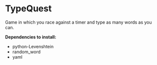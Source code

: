 # TypeQuest

Game in which you race against a timer and type as many words as you can.


**Dependencies to install:**
- python-Levenshtein
- random_word
- yaml
